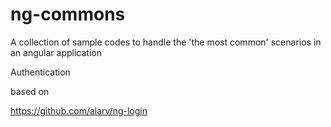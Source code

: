 # ng-commons

A collection of sample codes to handle the 'the most common' scenarios in an angular application

Authentication

based on 

https://github.com/alarv/ng-login